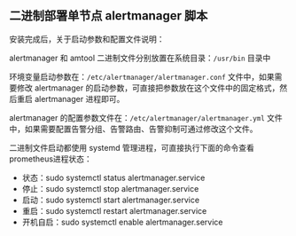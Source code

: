 ## 二进制部署单节点 alertmanager 脚本

安装完成后，关于启动参数和配置文件说明：

alertmanager 和 amtool 二进制文件分别放置在系统目录：`/usr/bin` 目录中

环境变量启动参数在：`/etc/alertmanager/alertmanager.conf` 文件中，如果需要修改 alertmanager 的启动参数，可直接把参数放在这个文件中的固定格式，然后重启 alertmanager 进程即可。

alertmanager 的配置参数文件在：`/etc/alertmanager/alertmanager.yml` 文件中，如果需要配置告警分组、告警路由、告警抑制可通过修改这个文件。

二进制文件启动都使用 systemd 管理进程，可直接执行下面的命令查看prometheus进程状态：

- 状态：sudo systemctl status alertmanager.service
- 停止：sudo systemctl stop alertmanager.service
- 启动：sudo systemctl start alertmanager.service
- 重启：sudo systemctl restart alertmanager.service
- 开机自启：sudo systemctl enable alertmanager.service